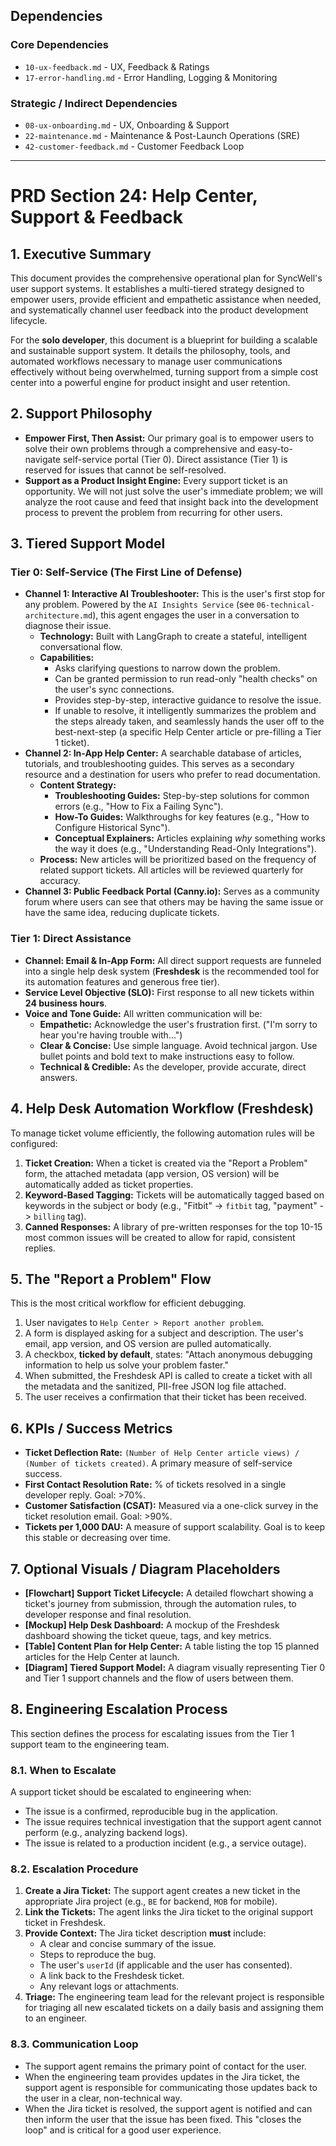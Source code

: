 ## Dependencies

### Core Dependencies
- `10-ux-feedback.md` - UX, Feedback & Ratings
- `17-error-handling.md` - Error Handling, Logging & Monitoring

### Strategic / Indirect Dependencies
- `08-ux-onboarding.md` - UX, Onboarding & Support
- `22-maintenance.md` - Maintenance & Post-Launch Operations (SRE)
- `42-customer-feedback.md` - Customer Feedback Loop

---

# PRD Section 24: Help Center, Support & Feedback

## 1. Executive Summary

This document provides the comprehensive operational plan for SyncWell's user support systems. It establishes a multi-tiered strategy designed to empower users, provide efficient and empathetic assistance when needed, and systematically channel user feedback into the product development lifecycle.

For the **solo developer**, this document is a blueprint for building a scalable and sustainable support system. It details the philosophy, tools, and automated workflows necessary to manage user communications effectively without being overwhelmed, turning support from a simple cost center into a powerful engine for product insight and user retention.

## 2. Support Philosophy

*   **Empower First, Then Assist:** Our primary goal is to empower users to solve their own problems through a comprehensive and easy-to-navigate self-service portal (Tier 0). Direct assistance (Tier 1) is reserved for issues that cannot be self-resolved.
*   **Support as a Product Insight Engine:** Every support ticket is an opportunity. We will not just solve the user's immediate problem; we will analyze the root cause and feed that insight back into the development process to prevent the problem from recurring for other users.

## 3. Tiered Support Model

### Tier 0: Self-Service (The First Line of Defense)

*   **Channel 1: Interactive AI Troubleshooter:** This is the user's first stop for any problem. Powered by the `AI Insights Service` (see `06-technical-architecture.md`), this agent engages the user in a conversation to diagnose their issue.
    *   **Technology:** Built with LangGraph to create a stateful, intelligent conversational flow.
    *   **Capabilities:**
        *   Asks clarifying questions to narrow down the problem.
        *   Can be granted permission to run read-only "health checks" on the user's sync connections.
        *   Provides step-by-step, interactive guidance to resolve the issue.
        *   If unable to resolve, it intelligently summarizes the problem and the steps already taken, and seamlessly hands the user off to the best-next-step (a specific Help Center article or pre-filling a Tier 1 ticket).
*   **Channel 2: In-App Help Center:** A searchable database of articles, tutorials, and troubleshooting guides. This serves as a secondary resource and a destination for users who prefer to read documentation.
    *   **Content Strategy:**
        *   **Troubleshooting Guides:** Step-by-step solutions for common errors (e.g., "How to Fix a Failing Sync").
        *   **How-To Guides:** Walkthroughs for key features (e.g., "How to Configure Historical Sync").
        *   **Conceptual Explainers:** Articles explaining *why* something works the way it does (e.g., "Understanding Read-Only Integrations").
    *   **Process:** New articles will be prioritized based on the frequency of related support tickets. All articles will be reviewed quarterly for accuracy.
*   **Channel 3: Public Feedback Portal (Canny.io):** Serves as a community forum where users can see that others may be having the same issue or have the same idea, reducing duplicate tickets.

### Tier 1: Direct Assistance

*   **Channel: Email & In-App Form:** All direct support requests are funneled into a single help desk system (**Freshdesk** is the recommended tool for its automation features and generous free tier).
*   **Service Level Objective (SLO):** First response to all new tickets within **24 business hours**.
*   **Voice and Tone Guide:** All written communication will be:
    *   **Empathetic:** Acknowledge the user's frustration first. ("I'm sorry to hear you're having trouble with...")
    *   **Clear & Concise:** Use simple language. Avoid technical jargon. Use bullet points and bold text to make instructions easy to follow.
    *   **Technical & Credible:** As the developer, provide accurate, direct answers.

## 4. Help Desk Automation Workflow (Freshdesk)

To manage ticket volume efficiently, the following automation rules will be configured:

1.  **Ticket Creation:** When a ticket is created via the "Report a Problem" form, the attached metadata (app version, OS version) will be automatically added as ticket properties.
2.  **Keyword-Based Tagging:** Tickets will be automatically tagged based on keywords in the subject or body (e.g., "Fitbit" -> `fitbit` tag, "payment" -> `billing` tag).
3.  **Canned Responses:** A library of pre-written responses for the top 10-15 most common issues will be created to allow for rapid, consistent replies.

## 5. The "Report a Problem" Flow

This is the most critical workflow for efficient debugging.

1.  User navigates to `Help Center > Report another problem`.
2.  A form is displayed asking for a subject and description. The user's email, app version, and OS version are pulled automatically.
3.  A checkbox, **ticked by default**, states: "Attach anonymous debugging information to help us solve your problem faster."
4.  When submitted, the Freshdesk API is called to create a ticket with all the metadata and the sanitized, PII-free JSON log file attached.
5.  The user receives a confirmation that their ticket has been received.

## 6. KPIs / Success Metrics

*   **Ticket Deflection Rate:** `(Number of Help Center article views) / (Number of tickets created)`. A primary measure of self-service success.
*   **First Contact Resolution Rate:** % of tickets resolved in a single developer reply. Goal: >70%.
*   **Customer Satisfaction (CSAT):** Measured via a one-click survey in the ticket resolution email. Goal: >90%.
*   **Tickets per 1,000 DAU:** A measure of support scalability. Goal is to keep this stable or decreasing over time.

## 7. Optional Visuals / Diagram Placeholders
*   **[Flowchart] Support Ticket Lifecycle:** A detailed flowchart showing a ticket's journey from submission, through the automation rules, to developer response and final resolution.
*   **[Mockup] Help Desk Dashboard:** A mockup of the Freshdesk dashboard showing the ticket queue, tags, and key metrics.
*   **[Table] Content Plan for Help Center:** A table listing the top 15 planned articles for the Help Center at launch.
*   **[Diagram] Tiered Support Model:** A diagram visually representing Tier 0 and Tier 1 support channels and the flow of users between them.

## 8. Engineering Escalation Process
This section defines the process for escalating issues from the Tier 1 support team to the engineering team.

### 8.1. When to Escalate
A support ticket should be escalated to engineering when:
*   The issue is a confirmed, reproducible bug in the application.
*   The issue requires technical investigation that the support agent cannot perform (e.g., analyzing backend logs).
*   The issue is related to a production incident (e.g., a service outage).

### 8.2. Escalation Procedure
1.  **Create a Jira Ticket:** The support agent creates a new ticket in the appropriate Jira project (e.g., `BE` for backend, `MOB` for mobile).
2.  **Link the Tickets:** The agent links the Jira ticket to the original support ticket in Freshdesk.
3.  **Provide Context:** The Jira ticket description **must** include:
    *   A clear and concise summary of the issue.
    *   Steps to reproduce the bug.
    *   The user's `userId` (if applicable and the user has consented).
    *   A link back to the Freshdesk ticket.
    *   Any relevant logs or attachments.
4.  **Triage:** The engineering team lead for the relevant project is responsible for triaging all new escalated tickets on a daily basis and assigning them to an engineer.

### 8.3. Communication Loop
*   The support agent remains the primary point of contact for the user.
*   When the engineering team provides updates in the Jira ticket, the support agent is responsible for communicating those updates back to the user in a clear, non-technical way.
*   When the Jira ticket is resolved, the support agent is notified and can then inform the user that the issue has been fixed. This "closes the loop" and is critical for a good user experience.
